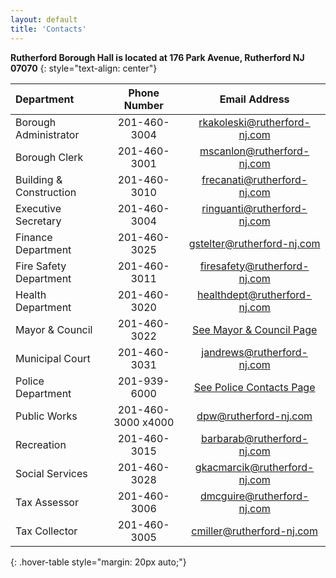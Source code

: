 ```yaml
---
layout: default
title: 'Contacts'
---
```

**Rutherford Borough Hall is located at 176 Park Avenue, Rutherford NJ 07070**
{: style="text-align: center"}

| Department | Phone Number | Email Address |
|:--------|:-------:|:-------:|
| Borough Administrator | 201-460-3004 | rkakoleski@rutherford-nj.com |
| Borough Clerk | 201-460-3001 | mscanlon@rutherford-nj.com |
| Building & Construction | 201-460-3010 | frecanati@rutherford-nj.com |
| Executive Secretary | 201-460-3004 | ringuanti@rutherford-nj.com |
| Finance Department | 201-460-3025 | gstelter@rutherford-nj.com |
| Fire Safety Department | 201-460-3011 | firesafety@rutherford-nj.com |
| Health Department | 201-460-3020 | healthdept@rutherford-nj.com |
| Mayor & Council | 201-460-3022 | [See Mayor & Council Page](/government/mayor-council/) |
| Municipal Court | 201-460-3031 | jandrews@rutherford-nj.com |
| Police Department | 201-939-6000 | [See Police Contacts Page](/departments/police/personnel-contacts/)
| Public Works | 201-460-3000 x4000 | dpw@rutherford-nj.com |
| Recreation | 201-460-3015 | barbarab@rutherford-nj.com |
| Social Services | 201-460-3028 | gkacmarcik@rutherford-nj.com |
| Tax Assessor | 201-460-3006 | dmcguire@rutherford-nj.com |
| Tax Collector | 201-460-3005 | cmiller@rutherford-nj.com |
{: .hover-table style="margin: 20px auto;"}
